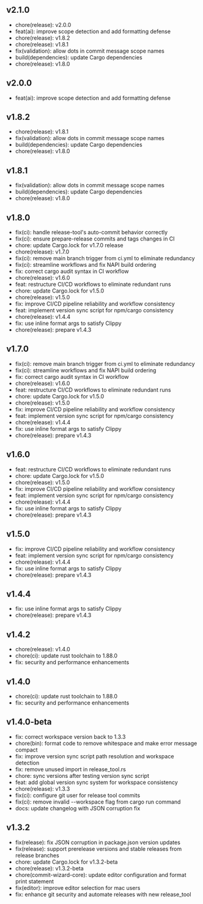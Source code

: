 ## v2.1.0

- chore(release): v2.0.0
- feat(ai): improve scope detection and add formatting defense
- chore(release): v1.8.2
- chore(release): v1.8.1
- fix(validation): allow dots in commit message scope names
- build(dependencies): update Cargo dependencies
- chore(release): v1.8.0

## v2.0.0

- feat(ai): improve scope detection and add formatting defense

## v1.8.2

- chore(release): v1.8.1
- fix(validation): allow dots in commit message scope names
- build(dependencies): update Cargo dependencies
- chore(release): v1.8.0

## v1.8.1

- fix(validation): allow dots in commit message scope names
- build(dependencies): update Cargo dependencies
- chore(release): v1.8.0

## v1.8.0

- fix(ci): handle release-tool's auto-commit behavior correctly
- fix(ci): ensure prepare-release commits and tags changes in CI
- chore: update Cargo.lock for v1.7.0 release
- chore(release): v1.7.0
- fix(ci): remove main branch trigger from ci.yml to eliminate redundancy
- fix(ci): streamline workflows and fix NAPI build ordering
- fix: correct cargo audit syntax in CI workflow
- chore(release): v1.6.0
- feat: restructure CI/CD workflows to eliminate redundant runs
- chore: update Cargo.lock for v1.5.0
- chore(release): v1.5.0
- fix: improve CI/CD pipeline reliability and workflow consistency
- feat: implement version sync script for npm/cargo consistency
- chore(release): v1.4.4
- fix: use inline format args to satisfy Clippy
- chore(release): prepare v1.4.3

## v1.7.0

- fix(ci): remove main branch trigger from ci.yml to eliminate redundancy
- fix(ci): streamline workflows and fix NAPI build ordering
- fix: correct cargo audit syntax in CI workflow
- chore(release): v1.6.0
- feat: restructure CI/CD workflows to eliminate redundant runs
- chore: update Cargo.lock for v1.5.0
- chore(release): v1.5.0
- fix: improve CI/CD pipeline reliability and workflow consistency
- feat: implement version sync script for npm/cargo consistency
- chore(release): v1.4.4
- fix: use inline format args to satisfy Clippy
- chore(release): prepare v1.4.3

## v1.6.0

- feat: restructure CI/CD workflows to eliminate redundant runs
- chore: update Cargo.lock for v1.5.0
- chore(release): v1.5.0
- fix: improve CI/CD pipeline reliability and workflow consistency
- feat: implement version sync script for npm/cargo consistency
- chore(release): v1.4.4
- fix: use inline format args to satisfy Clippy
- chore(release): prepare v1.4.3

## v1.5.0

- fix: improve CI/CD pipeline reliability and workflow consistency
- feat: implement version sync script for npm/cargo consistency
- chore(release): v1.4.4
- fix: use inline format args to satisfy Clippy
- chore(release): prepare v1.4.3

## v1.4.4

- fix: use inline format args to satisfy Clippy
- chore(release): prepare v1.4.3

## v1.4.2

- chore(release): v1.4.0
- chore(ci): update rust toolchain to 1.88.0
- fix: security and performance enhancements

## v1.4.0

- chore(ci): update rust toolchain to 1.88.0
- fix: security and performance enhancements

## v1.4.0-beta

- fix: correct workspace version back to 1.3.3
- chore(bin): format code to remove whitespace and make error message compact
- fix: improve version sync script path resolution and workspace detection
- fix: remove unused import in release_tool.rs
- chore: sync versions after testing version sync script
- feat: add global version sync system for workspace consistency
- chore(release): v1.3.3
- fix(ci): configure git user for release tool commits
- fix(ci): remove invalid --workspace flag from cargo run command
- docs: update changelog with JSON corruption fix

## v1.3.2

- fix(release): fix JSON corruption in package.json version updates
- fix(release): support prerelease versions and stable releases from release branches
- chore: update Cargo.lock for v1.3.2-beta
- chore(release): v1.3.2-beta
- chore(commit-wizard-core): update editor configuration and format print statement
- fix(editor): improve editor selection for mac users
- fix: enhance git security and automate releases with new release_tool
